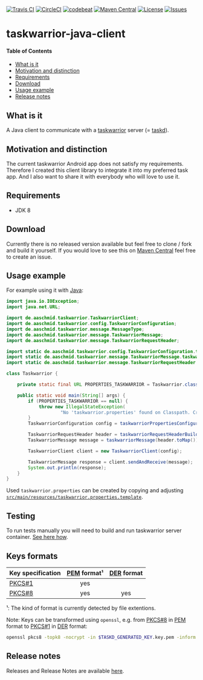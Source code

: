 [![Travis CI](https://travis-ci.org/aaschmid/taskwarrior-java-client.png?branch=master)](https://travis-ci.org/aaschmid/taskwarrior-java-client)
[![CircleCI](https://circleci.com/gh/aaschmid/taskwarrior-java-client.svg?style=svg)](https://circleci.com/gh/aaschmid/taskwarrior-java-client)
[![codebeat](https://codebeat.co/badges/90f3d360-88bb-4040-b8b6-2e3e684f11f4)](https://codebeat.co/projects/github-com-aaschmid-taskwarrior-java-client-master)
[![Maven Central](https://maven-badges.herokuapp.com/maven-central/de.aaschmid/taskwarrior-java-client/badge.svg)](http://search.maven.org/#search%7Cgav%7C1%7Cg%3A%22de.aaschmid%22%20AND%20a%3A%22taskwarrior-java-client%22)
[![License](https://img.shields.io/github/license/aaschmid/taskwarrior-java-client.svg)](https://github.com/aaschmid/taskwarrior-java-client/blob/master/LICENSE)
[![Issues](https://img.shields.io/github/issues/aaschmid/taskwarrior-java-client.svg)](https://github.com/aaschmid/taskwarrior-java-client/issues)

taskwarrior-java-client
=======================

#### Table of Contents
* [What is it](#what-is-it)
* [Motivation and distinction](#motivation-and-distinction)
* [Requirements](#requirements)
* [Download](#download)
* [Usage example](#usage-example)
* [Release notes](#release-notes)


What is it
----------

A Java client to communicate with a [taskwarrior][] server (= [taskd](https://taskwarrior.org/docs/taskserver/why.html)).

[taskwarrior]: https://taskwarrior.org/


Motivation and distinction
--------------------------

The current taskwarrior Android app does not satisfy my requirements. Therefore I created this client library to
integrate it into my preferred task app. And I also want to share it with everybody who will love to use it.


Requirements
-----------

* JDK 8


Download
--------

Currently there is no released version available but feel free to clone / fork and build it yourself. If you would
love to see this on [Maven Central](http://search.maven.org/) feel free to create an issue.

Usage example
-------------

For example using it with [Java](https://www.java.com/):


```java
import java.io.IOException;
import java.net.URL;

import de.aaschmid.taskwarrior.TaskwarriorClient;
import de.aaschmid.taskwarrior.config.TaskwarriorConfiguration;
import de.aaschmid.taskwarrior.message.MessageType;
import de.aaschmid.taskwarrior.message.TaskwarriorMessage;
import de.aaschmid.taskwarrior.message.TaskwarriorRequestHeader;

import static de.aaschmid.taskwarrior.config.TaskwarriorConfiguration.taskwarriorPropertiesConfiguration;
import static de.aaschmid.taskwarrior.message.TaskwarriorMessage.taskwarriorMessage;
import static de.aaschmid.taskwarrior.message.TaskwarriorRequestHeader.taskwarriorRequestHeaderBuilder;

class Taskwarrior {

    private static final URL PROPERTIES_TASKWARRIOR = Taskwarrior.class.getResource("/taskwarrior.properties");

    public static void main(String[] args) {
        if (PROPERTIES_TASKWARRIOR == null) {
            throw new IllegalStateException(
                    "No 'taskwarrior.properties' found on Classpath. Create it by copy and rename 'taskwarrior.properties.template'. Also fill in proper values.");
        }
        TaskwarriorConfiguration config = taskwarriorPropertiesConfiguration(PROPERTIES_TASKWARRIOR);

        TaskwarriorRequestHeader header = taskwarriorRequestHeaderBuilder().authentication(config).type(MessageType.STATISTICS).build();
        TaskwarriorMessage message = taskwarriorMessage(header.toMap());

        TaskwarriorClient client = new TaskwarriorClient(config);

        TaskwarriorMessage response = client.sendAndReceive(message);
        System.out.println(response);
    }
}
```

Used `taskwarrior.properties` can be created by copying and adjusting
[`src/main/resources/taskwarrior.properties.template`](https://github.com/aaschmid/taskwarrior-java-client/tree/master/src/main/resources/taskwarrior.properties.template).

Testing
-------

To run tests manually you will need to build and run taskwarrior server container. [See here how](docker/taskd/README.md).


Keys formats
------------

| Key specification | [PEM]() format¹ | [DER]() format |
| ----------------- |:---------------:|:--------------:|
| [PKCS#1]()        | yes             |                |
| [PKCS#8]()        | yes             | yes            |

¹: The kind of format is currently detected by file extentions.

Note: Keys can be transformed using `openssl`, e.g. from [PKCS#8]() in [PEM]() format to [PKCS#1]() in [DER]() format:

```sh
openssl pkcs8 -topk8 -nocrypt -in $TASKD_GENERATED_KEY.key.pem -inform PEM -out $KEY_NAME.key.pkcs8.der -outform DER
```

[PKCS#1]: https://en.wikipedia.org/wiki/PKCS_1
[PKCS#8]: https://en.wikipedia.org/wiki/PKCS_8
[PEM]: https://en.wikipedia.org/wiki/Privacy-Enhanced_Mail
[DER]: https://en.wikipedia.org/wiki/X.690#DER_encoding


Release notes
-------------

Releases and Release Notes are available [here](https://github.com//aaschmid/taskwarrior-java-client/releases).
